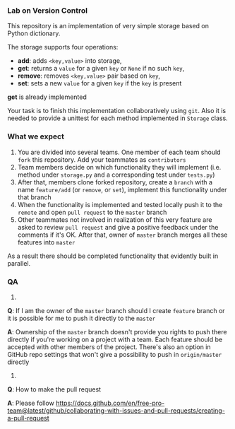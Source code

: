 ### Lab on Version Control

This repository is an implementation of very simple storage based on Python dictionary.

The storage supports four operations:
* **add**: adds `<key,value>` into storage,
* **get**: returns a `value` for a given `key` or `None` if no such `key`,
* **remove**: removes `<key,value>` pair based on `key`,
* **set**: sets a new `value` for a given `key` if the `key` is present

**get** is already implemented

Your task is to finish this implementation collaboratively using `git`. Also it is needed to provide a unittest for each method implemented in `Storage` class.

### What we expect

1. You are divided into several teams. One member of each team should `fork` this repository. Add your teammates as `contributors`
1. Team members decide on which functionality they will implement (i.e. method under `storage.py` and a corresponding test under `tests.py`)
1. After that, members clone forked repository, create a `branch` with a name `feature/add` (or `remove`, or `set`), implement this functionality under that branch
1. When the functionality is implemented and tested locally push it to the `remote` and open `pull request` to the `master` branch
1. Other teammates not involved in realization of this very feature are asked to review `pull request` and give a positive feedback under the comments if it's OK. After that, owner of `master` branch merges all these features into `master`

As a result there should be completed functionality that evidently built in parallel.

### QA
1.
**Q**: If I am the owner of the `master` branch should I create `feature` branch or it is possible for me to push it directly to the `master`

**A**: Ownership of the `master` branch doesn't provide you rights to push there directly if you're working on a project with a team. Each feature should be accepted with other members of the project. There's also an option in GitHub repo settings that won't give a possibility to push in `origin/master` directly


1.
**Q**: How to make the pull request

**A**: Please follow https://docs.github.com/en/free-pro-team@latest/github/collaborating-with-issues-and-pull-requests/creating-a-pull-request
